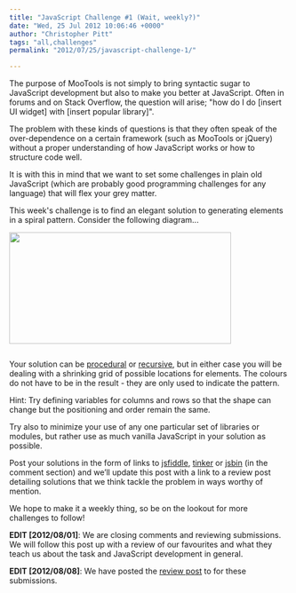 ```yaml
---
title: "JavaScript Challenge #1 (Wait, weekly?)"
date: "Wed, 25 Jul 2012 10:06:46 +0000"
author: "Christopher Pitt"
tags: "all,challenges"
permalink: "2012/07/25/javascript-challenge-1/"

---
```

The purpose of MooTools is not simply to bring syntactic sugar to JavaScript development but also to make you better at JavaScript. Often in forums and on Stack Overflow, the question will arise; "how do I do [insert UI widget] with [insert popular library]".

The problem with these kinds of questions is that they often speak of the over-dependence on a certain framework (such as MooTools or jQuery) without a proper understanding of how JavaScript works or how to structure code well.
 
It is with this in mind that we want to set some challenges in plain old JavaScript (which are probably good programming challenges for any language) that will flex your grey matter.

<!--more-->
 
This week's challenge is to find an elegant solution to generating elements in a spiral pattern. Consider the following diagram...

<div style="padding-bottom: 1em"><img src="/blog/wp-content/uploads/2012/07/Screen-Shot-2012-07-25-at-11.53.43-AM.png" alt="" width="399" height="201" /></div>

Your solution can be <a href="http://en.wikipedia.org/wiki/Procedural_programming">procedural</a> or <a href="http://en.wikipedia.org/wiki/Recursive#Functional_recursion">recursive</a>, but in either case you will be dealing with a shrinking grid of possible locations for elements. The colours do not have to be in the result - they are only used to indicate the pattern.

Hint: Try defining variables for columns and rows so that the shape can change but the positioning and order remain the same.

Try also to minimize your use of any one particular set of libraries or modules, but rather use as much vanilla JavaScript in your solution as possible.

Post your solutions in the form of links to <a href="http://jsfiddle.net/">jsfiddle</a>, <a href="http://tinker.io/">tinker</a> or <a href="http://jsbin.com/">jsbin</a> (in the comment section) and we’ll update this post with a link to a review post detailing solutions that we think tackle the problem in ways worthy of mention.

We hope to make it a weekly thing, so be on the lookout for more challenges to follow!

<strong>EDIT [2012/08/01]</strong>: We are closing comments and reviewing submissions. We will follow this post up with a review of our favourites and what they teach us about the task and JavaScript development in general.

<strong>EDIT [2012/08/08]</strong>: We have posted the <a href="/blog/2012/08/08/javascript-challenge-1-review/">review post</a> to for these submissions.